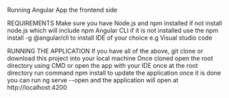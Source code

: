 Running Angular App the frontend side

REQUIREMENTS 
Make sure you have Node.js and npm installed if not install node.js which will include npm 
Angular CLI if it is not installed use the npm install -g @angular/cli to install 
IDE of your choice e.g Visual studio code

RUNNING THE APPLICATION 
If you have all of the above, git clone or download this project into your local machine
Once cloned open the root directory using CMD or open the app with your IDE 
once at the root directory run command npm install to update the application 
once it is done you can run ng serve --open and the application will open at http://localhost:4200
